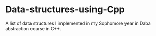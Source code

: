 # Data-structures-using-Cpp
A list of data structures I implemented in my Sophomore year in Daba abstraction course in C++.
